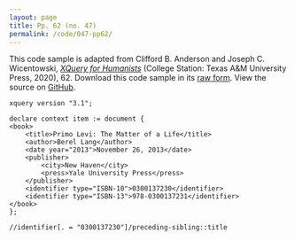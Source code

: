 ```yaml
---
layout: page
title: Pp. 62 (no. 47)
permalink: /code/047-pp62/
---
```


This code sample is adapted from Clifford B. Anderson and Joseph C. Wicentowski, 
[_XQuery for Humanists_](/) (College Station: Texas A&M University Press, 2020), 62. 
Download this code sample in its [raw form](/code/047-pp62/047-pp62.xq).
View the source on [GitHub](https://github.com/coding4humanists/xquery4humanists/blob/master/code/047-pp62/047-pp62.xq).

```xquery
xquery version "3.1";

declare context item := document {
<book>
    <title>Primo Levi: The Matter of a Life</title>
    <author>Berel Lang</author>
    <date year="2013">November 26, 2013</date>
    <publisher>
        <city>New Haven</city>
        <press>Yale University Press</press>
    </publisher>
    <identifier type="ISBN-10">0300137230</identifier>
    <identifier type="ISBN-13">978-0300137231</identifier>
</book>
};

//identifier[. = "0300137230"]/preceding-sibling::title
```  
